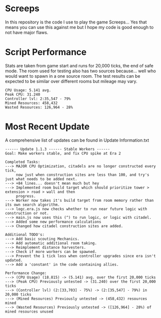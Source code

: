 # Screeps
In this repository is the code I use to play the game Screeps... Yes that means you can use this against me but I hope my code is good enough to not have major flaws.
# Script Performance
Stats are taken from game start and runs for 20,000 ticks, the end of safe mode. The room used for testing also has two sources because... well who would want to spawn in a one source room. The test results can be expected to be similar over different rooms but mileage may vary.
```
CPU Usage: 5.141 avg.
Peak CPU: 31.240
Controller lvl: 2:35,547 - 79%
Mined Resources: 458,432
Wasted Resources: 126,964 - 28%
```
# Most Recent Update
A comprehensive list of updates can be found in Update Information.txt

```
------ Update 1.1.3 ------ Stable Workers ------
Goal: Make workers stable, and fix CPU spike at Era 2
```
```
Completed Tasks:
---> MAJOR CPU Optimization, citadels are no longer constructed every tick,
     now just when construction sites are less than 100, and try's just what needs to be added next.
---> +84 lines... doesn't mean much but hey
---> Implemented room build target which should prioritize tower > extension > road > wall and then
     progress.
---> Worker now takes it's build target from room memory rather than its own search algorithm.
---> logc.era.js now checks whether to run near future logic with construction or not.
---> main.js now uses this (^) to run logic, or logic with citadel.
---> Added some new performance calculations
---> Changed how citadel construction sites are added.
```
```
Additional TODO's:
---> Add basic scouting Mechanics.
---> Add automatic additional room taking.
---> Reimplement distance harvesters.
---> Check if more workers can be spawned.
---> Prevent the 1 tick loss when controller upgrades since era isn't updated.
---> Add a 'constant' in the code containing allies.
```
```
Performance Change:
---> (CPU Usage) (18.815) -> (5.141) avg. over the first 20,000 ticks
---> (Peak CPU) Previously untested -> (31.240) over the first 20,000 ticks
---> (Controller lvl) (2:[33,703] - 75%) -> (2:[35,547] - 79%) in 20,000 ticks
---> (Mined Resources) Previously untested -> (458,432) resources mined
---> (Wasted Resources) Previously untested -> ([126,964] - 28%) of mined resources unused
```
